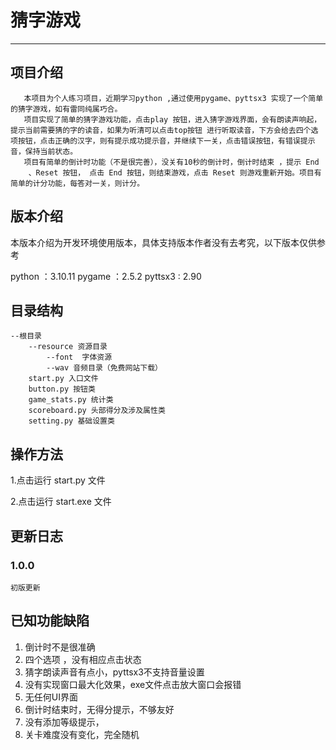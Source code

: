 猜字游戏
==================================

**** 

## 项目介绍
       本项目为个人练习项目，近期学习python ,通过使用pygame、pyttsx3 实现了一个简单的猜字游戏，如有雷同纯属巧合。
       项目实现了简单的猜字游戏功能，点击play 按钮，进入猜字游戏界面，会有朗读声响起，提示当前需要猜的字的读音，如果为听清可以点击top按钮 进行听取读音，下方会给去四个选项按钮，点击正确的汉字，则有提示成功提示音，并继续下一关，点击错误按钮，有错误提示音，保持当前状态。
       项目有简单的倒计时功能（不是很完善），没关有10秒的倒计时，倒计时结束 ，提示 End
        、Reset 按钮， 点击 End 按钮，则结束游戏，点击 Reset 则游戏重新开始。项目有简单的计分功能，每答对一关，则计分。 

## 版本介绍
本版本介绍为开发环境使用版本，具体支持版本作者没有去考究，以下版本仅供参考

python ：3.10.11
pygame ：2.5.2
pyttsx3 :  2.90

## 目录结构

```
--根目录
    --resource 资源目录
        --font  字体资源
        --wav 音频目录（免费网站下载）
    start.py 入口文件
    button.py 按钮类
    game_stats.py 统计类
    scoreboard.py 头部得分及涉及属性类
    setting.py 基础设置类

```

## 操作方法
1.点击运行 start.py 文件

2.点击运行 start.exe 文件

## 更新日志

### 1.0.0
    初版更新 

## 已知功能缺陷

1. 倒计时不是很准确
2. 四个选项 ，没有相应点击状态
3. 猜字朗读声音有点小，pyttsx3不支持音量设置
4. 没有实现窗口最大化效果，exe文件点击放大窗口会报错
5. 无任何UI界面
6. 倒计时结束时，无得分提示，不够友好
7. 没有添加等级提示，
8. 关卡难度没有变化，完全随机